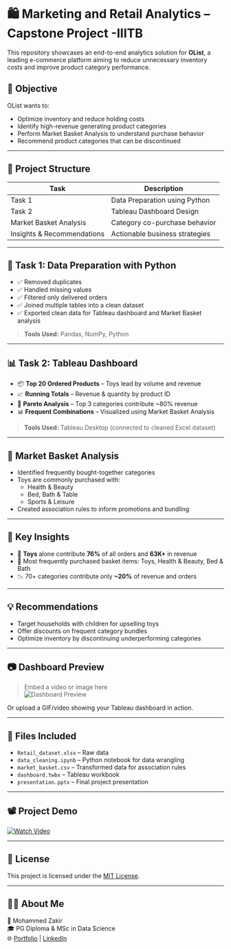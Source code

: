 
# 🛍️ Marketing and Retail Analytics – Capstone Project -IIITB

This repository showcases an end-to-end analytics solution for **OList**, a leading e-commerce platform aiming to reduce unnecessary inventory costs and improve product category performance.

## 📌 Objective

OList wants to:

- Optimize inventory and reduce holding costs
- Identify high-revenue generating product categories
- Perform Market Basket Analysis to understand purchase behavior
- Recommend product categories that can be discontinued

---

## 📂 Project Structure

| Task | Description |
|------|-------------|
| Task 1 | Data Preparation using Python |
| Task 2 | Tableau Dashboard Design |
| Market Basket Analysis | Category co-purchase behavior |
| Insights & Recommendations | Actionable business strategies |

---

## 🧹 Task 1: Data Preparation with Python

- ✅ Removed duplicates
- ✅ Handled missing values
- ✅ Filtered only delivered orders
- ✅ Joined multiple tables into a clean dataset
- ✅ Exported clean data for Tableau dashboard and Market Basket analysis

> **Tools Used:** Pandas, NumPy, Python

---

## 📊 Task 2: Tableau Dashboard

- 📦 **Top 20 Ordered Products** – Toys lead by volume and revenue
- 📈 **Running Totals** – Revenue & quantity by product ID
- 🧮 **Pareto Analysis** – Top 3 categories contribute ~80% revenue
- 📊 **Frequent Combinations** – Visualized using Market Basket Analysis

> **Tools Used:** Tableau Desktop (connected to cleaned Excel dataset)

---

## 🧠 Market Basket Analysis

- Identified frequently bought-together categories
- Toys are commonly purchased with:
  - Health & Beauty
  - Bed, Bath & Table
  - Sports & Leisure
- Created association rules to inform promotions and bundling

---

## 📌 Key Insights

- 🧸 **Toys** alone contribute **76%** of all orders and **63K+** in revenue
- 🛒 Most frequently purchased basket items: Toys, Health & Beauty, Bed & Bath
- 📉 70+ categories contribute only **~20%** of revenue and orders

---

## 💡 Recommendations

- Target households with children for upselling toys
- Offer discounts on frequent category bundles
- Optimize inventory by discontinuing underperforming categories

---

## 📷 Dashboard Preview

> Embed a video or image here  
> ![Dashboard Preview](link-to-image-or-gif)

Or upload a GIF/video showing your Tableau dashboard in action.

---

## 📎 Files Included

- `Retail_dataset.xlsx` – Raw data
- `data_cleaning.ipynb` – Python notebook for data wrangling
- `market_basket.csv` – Transformed data for association rules
- `dashboard.twbx` – Tableau workbook
- `presentation.pptx` – Final project presentation

---

## 📽️ Project Demo

[![Watch Video](https://img.youtube.com/vi/your_video_id/mqdefault.jpg)](https://www.youtube.com/watch?v=your_video_id)

---

## 📄 License

This project is licensed under the [MIT License](LICENSE).

---

## 🙋‍♂️ About Me

👤 Mohammed Zakir  
🎓 PG Diploma & MSc in Data Science  
🌐 [Portfolio](https://zakirmohd.dev) | [LinkedIn](https://linkedin.com/in/zakirmohd)

